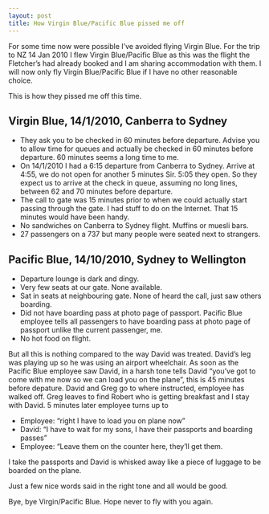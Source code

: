 ```yaml
---
layout: post
title: How Virgin Blue/Pacific Blue pissed me off
---
```

<p>For some time now were possible I&rsquo;ve avoided flying Virgin Blue. For the trip to NZ 14 Jan 2010 I flew Virgin Blue/Pacific Blue as this was the flight the Fletcher&rsquo;s had already booked and I am sharing accommodation with them. I will now only fly Virgin Blue/Pacific Blue if I have no other reasonable choice.</p>
<p>This is how they pissed me off this time.</p>
<h2>Virgin Blue, 14/1/2010, Canberra to Sydney</h2>
<ul>
<li>They ask you to be checked in 60 minutes before departure. Advise you to allow time for queues and actually be checked in 60 minutes before departure. 60 minutes seems a long time to me.</li>
<li>On 14/1/2010 I had a 6:15 departure from Canberra to Sydney. Arrive at 4:55, we do not open for another 5 minutes Sir. 5:05 they open. So they expect us to arrive at the check in queue, assuming no long lines, between 62 and 70 minutes before departure.</li>
<li>The call to gate was 15 minutes prior to when we could actually start passing through the gate. I had stuff to do on the Internet. That 15 minutes would have been handy.</li>
<li>No sandwiches on Canberra to Sydney flight. Muffins or muesli bars.</li>
<li>27 passengers on a 737 but many people were seated next to strangers.</li>
</ul>
<h2>Pacific Blue, 14/10/2010, Sydney to Wellington</h2>
<ul>
<li>Departure lounge is dark and dingy.</li>
<li>Very few seats at our gate. None available.</li>
<li>Sat in seats at neighbouring gate. None of heard the call, just saw others boarding.</li>
<li>Did not have boarding pass at photo page of passport. Pacific Blue employee tells all passengers to have boarding pass at photo page of passport unlike the current passenger, me.</li>
<li>No hot food on flight.</li>
</ul>
<p>But all this is nothing compared to the way David was treated. David&rsquo;s leg was playing up so he was using an airport wheelchair. As soon as the Pacific Blue employee saw David, in a harsh tone tells David &ldquo;you&rsquo;ve got to come with me now so we can load you on the plane&rdquo;, this is 45 minutes before depature. David and Greg go to where instructed, employee has walked off. Greg leaves to find Robert who is getting breakfast and I stay with David. 5 minutes later employee turns up to</p>
<ul>
<li>Employee: &ldquo;right I have to load you on plane now&rdquo;</li>
<li>David: &ldquo;I have to wait for my sons, I have their passports and boarding passes&rdquo;</li>
<li>Employee: &ldquo;Leave them on the counter here, they&rsquo;ll get them.</li>
</ul>
<p>I take the passports and David is whisked away like a piece of luggage to be boarded on the plane.</p>
<p>Just a few nice words said in the right tone and all would be good.</p>
<p>Bye, bye Virgin/Pacific Blue. Hope never to fly with you again.</p>
